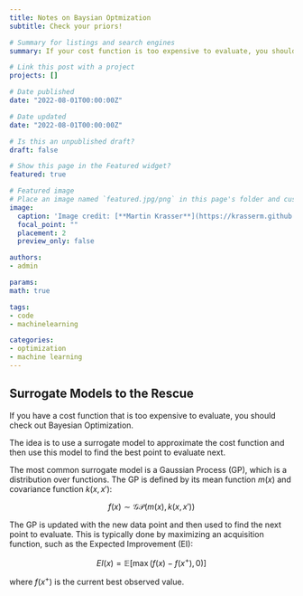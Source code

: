 ```yaml
---
title: Notes on Baysian Optmization
subtitle: Check your priors! 

# Summary for listings and search engines
summary: If your cost function is too expensive to evaluate, you should check this out! 

# Link this post with a project
projects: []

# Date published
date: "2022-08-01T00:00:00Z"

# Date updated
date: "2022-08-01T00:00:00Z"

# Is this an unpublished draft?
draft: false

# Show this page in the Featured widget?
featured: true

# Featured image
# Place an image named `featured.jpg/png` in this page's folder and customize its options here.
image:
  caption: 'Image credit: [**Martin Krasser**](https://krasserm.github.io/2018/03/21/bayesian-optimization/)'
  focal_point: ""
  placement: 2
  preview_only: false

authors:
- admin

params:
math: true

tags:
- code
- machinelearning

categories:
- optimization
- machine learning
---
```


## Surrogate Models to the Rescue

If you have a cost function that is too expensive to evaluate, you should check out Bayesian Optimization.

The idea is to use a surrogate model to approximate the cost function and then use this model to find the best point to evaluate next.

The most common surrogate model is a Gaussian Process (GP), which is a distribution over functions. The GP is defined by its mean function $m(x)$ and covariance function $k(x, x')$:

$$f(x) \sim \mathcal{GP}(m(x), k(x, x'))$$

The GP is updated with the new data point and then used to find the next point to evaluate. This is typically done by maximizing an acquisition function, such as the Expected Improvement (EI):

$$EI(x) = \mathbb{E}[\max(f(x) - f(x^+), 0)]$$

where $f(x^+)$ is the current best observed value.
